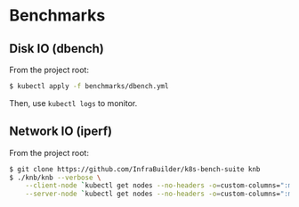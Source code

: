 # Benchmarks

## Disk IO (dbench)

From the project root:

```bash
$ kubectl apply -f benchmarks/dbench.yml
```

Then, use `kubectl logs` to monitor.

## Network IO (iperf)

From the project root:

```bash
$ git clone https://github.com/InfraBuilder/k8s-bench-suite knb
$ ./knb/knb --verbose \
    --client-node `kubectl get nodes --no-headers -o=custom-columns=":metadata.name" | head -1` \
    --server-node `kubectl get nodes --no-headers -o=custom-columns=":metadata.name" | head -2 | tail -1`
```